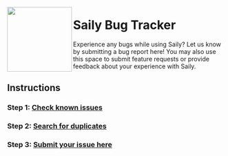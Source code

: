 <img align="left" src="https://wunderfind.app/img/wf-icon-rounded.png" width="150" height="150"></img>

# Saily Bug Tracker
Experience any bugs while using Saily? Let us know by submitting a bug report here! You may also use this space to submit feature requests or provide feedback about your experience with Saily.

## Instructions
### Step 1: [Check known issues](https://github.com/SailyTeam/Saily/issues/)
### Step 2: [Search for duplicates](https://github.com/SailyTeam/Saily/issues)
### Step 3: [Submit your issue here](https://github.com/SailyTeam/BugTracker/issues/new/choose)
